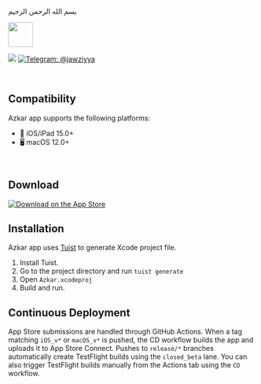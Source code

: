 بسم الله الرحمن الرحيم

<img src=".readme/app-logo.png" height="50">

<p align="left">
    <img src="https://img.shields.io/badge/Swift-5.4-orange.svg" />
    <a href="https://telegram.me/jawziyya">
        <img src="https://img.shields.io/badge/telegram-@jawziyya-blue.svg?style=flat" alt="Telegram: @jawziyya" />
    </a>
</p>

<br>

## Compatibility

Azkar app supports the following platforms:

- 📱 iOS/iPad 15.0+
- 🖥 macOS 12.0+

<br>

## Download
[![Download on the App Store](http://linkmaker.itunes.apple.com/images/badges/en-us/badge_appstore-lrg.svg)](https://apple.co/2X7LNo7)

## Installation

Azkar app uses [Tuist](https://tuist.io) to generate Xcode project file.

1. Install Tuist.
2. Go to the project directory and run `tuist generate`
3. Open `Azkar.xcodeproj`
4. Build and run.

## Continuous Deployment

App Store submissions are handled through GitHub Actions. When a tag matching
`iOS_v*` or `macOS_v*` is pushed, the CD workflow builds the app and uploads it
to App Store Connect. Pushes to `release/*` branches automatically create
TestFlight builds using the `closed_beta` lane. You can also trigger TestFlight
builds manually from the Actions tab using the `CD` workflow.
